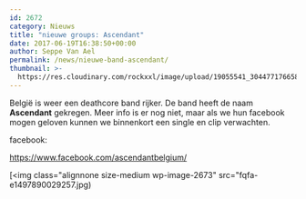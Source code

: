 ```yaml
---
id: 2672
category: Nieuws
title: "nieuwe groups: Ascendant"
date: 2017-06-19T16:38:50+00:00
author: Seppe Van Ael
permalink: /news/nieuwe-band-ascendant/
thumbnail: >-
  https://res.cloudinary.com/rockxxl/image/upload/19055541_304477176658617_6957245165111637884_o.jpg
---
```

België is weer een deathcore band rijker. De band heeft de naam **Ascendant** gekregen. Meer info is er nog niet, maar als we hun facebook mogen geloven kunnen we binnenkort een single en clip verwachten.

facebook:

https://www.facebook.com/ascendantbelgium/

[<img class="alignnone size-medium wp-image-2673" src="fqfa-e1497890029257.jpg)
